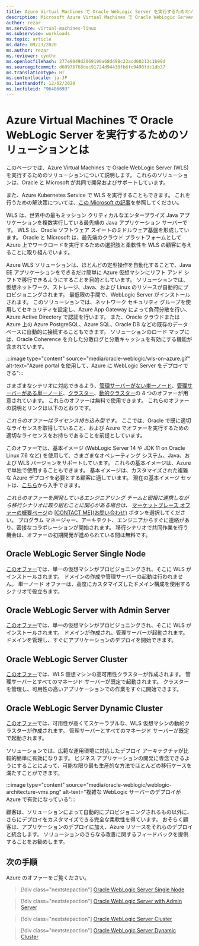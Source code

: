 ```yaml
---
title: Azure Virtual Machines で Oracle WebLogic Server を実行するためのソリューションとは
description: Microsoft Azure Virtual Machines で Oracle WebLogic Server を実行する方法について説明します。
author: rezar
ms.service: virtual-machines-linux
ms.subservice: workloads
ms.topic: article
ms.date: 09/23/2020
ms.author: rezar
ms.reviewer: cynthn
ms.openlocfilehash: 277e9049d2069190a68dd98c22acd60212c1b99d
ms.sourcegitcommit: d60976768dec91724d94430fb6fc9498fdc1db37
ms.translationtype: HT
ms.contentlocale: ja-JP
ms.lasthandoff: 12/02/2020
ms.locfileid: "96486693"
---
```

# <a name="what-are-solutions-for-running-oracle-weblogic-server-on-azure-virtual-machines"></a>Azure Virtual Machines で Oracle WebLogic Server を実行するためのソリューションとは

このページでは、Azure Virtual Machines で Oracle WebLogic Server (WLS) を実行するためのソリューションについて説明します。 これらのソリューションは、Oracle と Microsoft が共同で開発およびサポートしています。

また、Azure Kubernetes Service で WLS を実行することもできます。 これを行うための解決策については、[この Microsoft の記事](./weblogic-aks.md)を参照してください。

WLS は、世界中の最もミッション クリティカルなエンタープライズ Java アプリケーションを複数実行している最先端の Java アプリケーション サーバーです。 WLS は、Oracle ソフトウェア スイートのミドルウェア基盤を形成しています。 Oracle と Microsoft は、最先端のクラウド プラットフォームとして Azure 上でワークロードを実行するための選択肢と柔軟性を WLS の顧客に与えることに取り組んでいます。

Azure WLS ソリューションは、ほとんどの定型操作を自動化することで、Java EE アプリケーションをできるだけ簡単に Azure 仮想マシンにリフト アンド シフトで移行できるようにすることを目的としています。 ソリューションでは、仮想ネットワーク、ストレージ、Java、および Linux のリソースが自動的にプロビジョニングされます。 最低限の手間で、WebLogic Server がインストールされます。 このソリューションでは、ネットワーク セキュリティ グループを使用してセキュリティを設定し、Azure App Gateway によって負荷分散を行い、Azure Active Directory で認証を行います。 また、Oracle クラウドまたは Azure 上の Azure PostgreSQL、Azure SQL、Oracle DB などの既存のデータベースに自動的に接続することもできます。 ソリューションのロード マップには、Oracle Coherence を介した分散ログと分散キャッシュを有効にする機能が含まれています。  

:::image type="content" source="media/oracle-weblogic/wls-on-azure.gif" alt-text="Azure portal を使用して、Azure に WebLogic Server をデプロイできる":::

さまざまなシナリオに対応できるよう、[管理サーバーがない単一ノード](https://portal.azure.com/#create/oracle.20191001-arm-oraclelinux-wls20191001-arm-oraclelinux-wls)、[管理サーバーがある単一ノード](https://portal.azure.com/#create/oracle.20191009-arm-oraclelinux-wls-admin20191009-arm-oraclelinux-wls-admin)、[クラスター](https://portal.azure.com/#create/oracle.20191007-arm-oraclelinux-wls-cluster20191007-arm-oraclelinux-wls-cluster)、[動的クラスター](https://portal.azure.com/#create/oracle.20191021-arm-oraclelinux-wls-dynamic-cluster20191021-arm-oraclelinux-wls-dynamic-cluster)の 4 つのオファーが用意されています。 これらのオファーは無料で使用できます。 これらのオファーの説明とリンクは以下のとおりです。

_これらのオファーはライセンス持ち込み型です_。 ここでは、Oracle で既に適切なライセンスを取得していること、および Azure でオファーを実行するための適切なライセンスをお持ちであることを前提としています。

このオファーでは、基本イメージ (WebLogic Server 14 や JDK 11 on Oracle Linux 7.6 など) を使用して、さまざまなオペレーティング システム、Java、および WLS バージョンをサポートしています。 これらの基本イメージは、Azure で単独で使用することもできます。 基本イメージは、カスタマイズされた複雑な Azure デプロイを必要とする顧客に適しています。 現在の基本イメージ セットは、[こちら](https://azuremarketplace.microsoft.com/en-us/marketplace/apps?search=WebLogic%20Server%20Base%20Image&page=1)から入手できます。

_これらのオファーを開発しているエンジニアリング チームと密接に連携しながら移行シナリオに取り組むことに関心がある場合は、_ [マーケットプレース オファーの概要ページ](https://azuremarketplace.microsoft.com/en-us/marketplace/apps/oracle.oraclelinux-wls-cluster?tab=Overview)の [[CONTACT ME]\(お問い合わせ\)](https://azuremarketplace.microsoft.com/en-us/marketplace/apps/oracle.oraclelinux-wls-cluster?tab=Overview) ボタンを選択してください。 プログラム マネージャー、アーキテクト、エンジニアからすぐに連絡があり、密接なコラボレーションが開始されます。 移行シナリオで共同作業を行う機会は、オファーの初期開発が進められている間は無料です。

## <a name="oracle-weblogic-server-single-node"></a>Oracle WebLogic Server Single Node

[このオファー](https://portal.azure.com/#create/oracle.20191001-arm-oraclelinux-wls20191001-arm-oraclelinux-wls)では、単一の仮想マシンがプロビジョニングされ、そこに WLS がインストールされます。 ドメインの作成や管理サーバーの起動は行われません。 単一ノード オファーは、高度にカスタマイズしたドメイン構成を使用するシナリオで役立ちます。

## <a name="oracle-weblogic-server-with-admin-server"></a>Oracle WebLogic Server with Admin Server

[このオファー](https://portal.azure.com/#create/oracle.20191009-arm-oraclelinux-wls-admin20191009-arm-oraclelinux-wls-admin)では、単一の仮想マシンがプロビジョニングされ、そこに WLS がインストールされます。 ドメインが作成され、管理サーバーが起動されます。 ドメインを管理し、すぐにアプリケーションのデプロイを開始できます。

## <a name="oracle-weblogic-server-cluster"></a>Oracle WebLogic Server Cluster

[このオファー](https://portal.azure.com/#create/oracle.20191007-arm-oraclelinux-wls-cluster20191007-arm-oraclelinux-wls-cluster)では、WLS 仮想マシンの高可用性クラスターが作成されます。 管理サーバーとすべてのマネージド サーバーが既定で起動されます。 クラスターを管理し、可用性の高いアプリケーションでの作業をすぐに開始できます。

## <a name="oracle-weblogic-server-dynamic-cluster"></a>Oracle WebLogic Server Dynamic Cluster

[このオファー](https://portal.azure.com/#create/oracle.20191021-arm-oraclelinux-wls-dynamic-cluster20191021-arm-oraclelinux-wls-dynamic-cluster)では、可用性が高くてスケーラブルな、WLS 仮想マシンの動的クラスターが作成されます。 管理サーバーとすべてのマネージド サーバーが既定で起動されます。

ソリューションでは、広範な運用環境に対応したデプロイ アーキテクチャが比較的簡単に有効になります。 ビジネス アプリケーションの開発に専念できるようにすることによって、可能な限り最も生産的な方法でほとんどの移行ケースを満たすことができます。

:::image type="content" source="media/oracle-weblogic/weblogic-architecture-vms.png" alt-text="複雑な WebLogic サーバーのデプロイが Azure で有効になっている":::

顧客は、ソリューションによって自動的にプロビジョニングされるもの以外に、さらにデプロイをカスタマイズできる完全な柔軟性を得ています。 おそらく顧客は、アプリケーションのデプロイに加え、Azure リソースをそれらのデプロイと統合します。 ソリューションのさらなる改善に関するフィードバックを提供することをお勧めします。

## <a name="next-steps"></a>次の手順

Azure のオファーをご覧ください。

> [!div class="nextstepaction"]
> [Oracle WebLogic Server Single Node](https://portal.azure.com/#create/oracle.20191001-arm-oraclelinux-wls20191001-arm-oraclelinux-wls)

> [!div class="nextstepaction"]
> [Oracle WebLogic Server with Admin Server](https://portal.azure.com/#create/oracle.20191009-arm-oraclelinux-wls-admin20191009-arm-oraclelinux-wls-admin)

> [!div class="nextstepaction"]
> [Oracle WebLogic Server Cluster](https://portal.azure.com/#create/oracle.20191007-arm-oraclelinux-wls-cluster20191007-arm-oraclelinux-wls-cluster)

> [!div class="nextstepaction"]
> [Oracle WebLogic Server Dynamic Cluster](https://portal.azure.com/#create/oracle.20191021-arm-oraclelinux-wls-dynamic-cluster20191021-arm-oraclelinux-wls-dynamic-cluster)